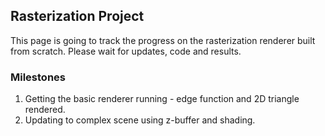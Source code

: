 ## Rasterization Project

This page is going to track the progress on the rasterization renderer built from scratch. Please wait for updates, code and results.

### Milestones
1. Getting the basic renderer running - edge function and 2D triangle rendered.
2. Updating to complex scene using z-buffer and shading.
